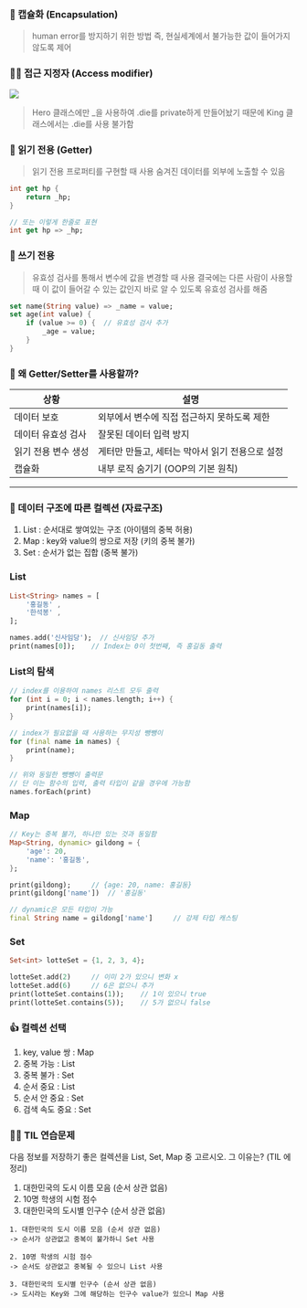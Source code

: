 ### 💊 캡슐화 (Encapsulation)
> human error를 방지하기 위한 방법
즉, 현실세계에서 불가능한 값이 들어가지 않도록 제어

### 🫵🏻 접근 지정자 (Access modifier)
 ![](https://velog.velcdn.com/images/roychoi1012/post/39786336-f6f7-4bdb-8b4b-7e5908dae4c8/image.png)

> Hero 클래스에만 _을 사용하여 .die를 private하게 만들어놨기 때문에 King 클래스에서는 .die를 사용 불가함

### 📖 읽기 전용 (Getter)
 
> 읽기 전용 프로퍼티를 구현할 때 사용
숨겨진 데이터를 외부에 노출할 수 있음

```dart
int get hp {
	return _hp;
}

// 또는 이렇게 한줄로 표현
int get hp => _hp;
```

### 📝 쓰기 전용

> 유효성 검사를 통해서 변수에 값을 변경할 때 사용
결국에는 다른 사람이 사용할 때 이 값이 들어갈 수 있는 값인지 바로 알 수 있도록 유효성 검사를 해줌

```dart
set name(String value) => _name = value;
set age(int value) {
	if (value >= 0) {  // 유효성 검사 추가
    	_age = value;
    }
}
```



### 🎯 왜 Getter/Setter를 사용할까?

| 상황                     | 설명                                                                                  |
|----------------|------------------------------------------------------------------------------------|
| 데이터 보호            | 외부에서 변수에 직접 접근하지 못하도록 제한 |
| 데이터 유효성 검사 | 잘못된 데이터 입력 방지 |
| 읽기 전용 변수 생성 | 게터만 만들고, 세터는 막아서 읽기 전용으로 설정 |
| 캡슐화                | 내부 로직 숨기기 (OOP의 기본 원칙) |

---
### 🔗 데이터 구조에 따른 컬렉션 (자료구조)
1. List : 순서대로 쌓여있는 구조 (아이템의 중복 허용)
2. Map : key와 value의 쌍으로 저장 (키의 중복 불가)
3. Set : 순서가 없는 집합 (중복 불가)

### List 

```dart
List<String> names = [
	'홍길동' ,
    '한석봉' ,
];

names.add('신사임당');	// 신사임당 추가
print(names[0]);	// Index는 0이 첫번째, 즉 홍길동 출력
```

### List의 탐색

```dart
// index를 이용하여 names 리스트 모두 출력
for (int i = 0; i < names.length; i++) {
	print(names[i]);
}

// index가 필요없을 때 사용하는 무지성 뺑뺑이
for (final name in names) {
	print(name);
}

// 위와 동일한 뺑뺑이 출력문
// 단 이는 함수의 입력, 출력 타입이 같을 경우에 가능함
names.forEach(print)
```
### Map

```dart
// Key는 중복 불가, 하나만 있는 것과 동일함
Map<String, dynamic> gildong = {
	'age': 20,
    'name': '홍길동', 
};  

print(gildong);		// {age: 20, name: 홍길동}
print(gildong['name'])	// '홍길동'

// dynamic은 모든 타입이 가능
final String name = gildong['name']		// 강제 타입 캐스팅

```



### Set

```dart
Set<int> lotteSet = {1, 2, 3, 4};

lotteSet.add(2)		// 이미 2가 있으니 변화 x
lotteSet.add(6)		// 6은 없으니 추가
print(lotteSet.contains(1));	// 1이 있으니 true
print(lotteSet.contains(5));	// 5가 없으니 false
```

### 👍 컬렉션 선택

1. key, value 쌍 : Map
2. 중복 가능 : List
3. 중복 불가 : Set
4. 순서 중요 : List
5. 순서 안 중요 : Set
6. 검색 속도 중요 : Set

### 👊🏻 TIL 연습문제

다음 정보를 저장하기 좋은 컬렉션을 List, Set, Map 중 고르시오. 그 이유는? (TIL 에 정리)
1. 대한민국의 도시 이름 모음 (순서 상관 없음)
2. 10명 학생의 시험 점수
3. 대한민국의 도시별 인구수 (순서 상관 없음)

```
1. 대한민국의 도시 이름 모음 (순서 상관 없음)
-> 순서가 상관없고 중복이 불가하니 Set 사용

2. 10명 학생의 시험 점수
-> 순서도 상관없고 중복될 수 있으니 List 사용

3. 대한민국의 도시별 인구수 (순서 상관 없음)
-> 도시라는 Key와 그에 해당하는 인구수 value가 있으니 Map 사용
```




